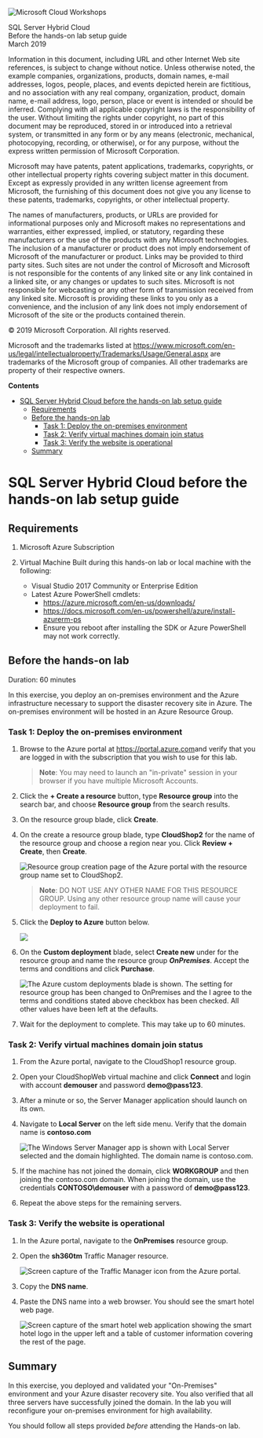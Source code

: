 ![](https://github.com/Microsoft/MCW-Template-Cloud-Workshop/raw/master/Media/ms-cloud-workshop.png "Microsoft Cloud Workshops")

<div class="MCWHeader1">
SQL Server Hybrid Cloud
</div>

<div class="MCWHeader2">
Before the hands-on lab setup guide
</div>

<div class="MCWHeader3">
March 2019
</div>


Information in this document, including URL and other Internet Web site references, is subject to change without notice. Unless otherwise noted, the example companies, organizations, products, domain names, e-mail addresses, logos, people, places, and events depicted herein are fictitious, and no association with any real company, organization, product, domain name, e-mail address, logo, person, place or event is intended or should be inferred. Complying with all applicable copyright laws is the responsibility of the user. Without limiting the rights under copyright, no part of this document may be reproduced, stored in or introduced into a retrieval system, or transmitted in any form or by any means (electronic, mechanical, photocopying, recording, or otherwise), or for any purpose, without the express written permission of Microsoft Corporation.

Microsoft may have patents, patent applications, trademarks, copyrights, or other intellectual property rights covering subject matter in this document. Except as expressly provided in any written license agreement from Microsoft, the furnishing of this document does not give you any license to these patents, trademarks, copyrights, or other intellectual property.

The names of manufacturers, products, or URLs are provided for informational purposes only and Microsoft makes no representations and warranties, either expressed, implied, or statutory, regarding these manufacturers or the use of the products with any Microsoft technologies. The inclusion of a manufacturer or product does not imply endorsement of Microsoft of the manufacturer or product. Links may be provided to third party sites. Such sites are not under the control of Microsoft and Microsoft is not responsible for the contents of any linked site or any link contained in a linked site, or any changes or updates to such sites. Microsoft is not responsible for webcasting or any other form of transmission received from any linked site. Microsoft is providing these links to you only as a convenience, and the inclusion of any link does not imply endorsement of Microsoft of the site or the products contained therein.

© 2019 Microsoft Corporation. All rights reserved.

Microsoft and the trademarks listed at <https://www.microsoft.com/en-us/legal/intellectualproperty/Trademarks/Usage/General.aspx> are trademarks of the Microsoft group of companies. All other trademarks are property of their respective owners.

**Contents**

- [SQL Server Hybrid Cloud before the hands-on lab setup guide](#sql-server-hybrid-cloud-before-the-hands-on-lab-setup-guide)
  - [Requirements](#requirements)
  - [Before the hands-on lab](#before-the-hands-on-lab)
    - [Task 1: Deploy the on-premises environment](#task-1-deploy-the-on-premises-environment)
    - [Task 2: Verify virtual machines domain join status](#task-2-verify-virtual-machines-domain-join-status)
    - [Task 3: Verify the website is operational](#task-3-verify-the-website-is-operational)
  - [Summary](#summary)

# SQL Server Hybrid Cloud before the hands-on lab setup guide 

## Requirements

1.  Microsoft Azure Subscription

2.  Virtual Machine Built during this hands-on lab or local machine with the following:

    - Visual Studio 2017 Community or Enterprise Edition
    - Latest Azure PowerShell cmdlets:
        - <https://azure.microsoft.com/en-us/downloads/>
        - <https://docs.microsoft.com/en-us/powershell/azure/install-azurerm-ps>
        - Ensure you reboot after installing the SDK or Azure PowerShell may not work correctly.

## Before the hands-on lab

Duration: 60 minutes

In this exercise, you deploy an on-premises environment and the Azure infrastructure necessary to support the disaster recovery site in Azure. The on-premises environment will be hosted in an Azure Resource Group. 

### Task 1: Deploy the on-premises environment 

1.  Browse to the Azure portal at <https://portal.azure.com>and verify that you are logged in with the subscription that you wish to use for this lab.

    >**Note**: You may need to launch an \"in-private\" session in your browser if you have multiple Microsoft Accounts.

2.  Click the **+ Create a resource** button, type **Resource group** into the search bar, and choose **Resource group** from the search results.

3.  On the resource group blade, click **Create**.

4.  On the create a resource group blade, type **CloudShop2** for the name of the resource group and choose a region near you. Click **Review + Create**, then **Create**.

    ![Resource group creation page of the Azure portal with the resource group name set to CloudShop2.](images/before-the-hands-on-lab/2019-03-24-14-40-03.png "Create a resource group")

    > **Note**: DO NOT USE ANY OTHER NAME FOR THIS RESOURCE GROUP. Using any other resource group name will cause your deployment to fail.

5.  Click the **Deploy to Azure** button below. 

    <a href="https://portal.azure.com/#create/Microsoft.Template/uri/https%3A%2F%2Fraw.githubusercontent.com%2Fopsgility%2Fcw-sql-hybrid-cloud%2Fmaster%2Fazure-deploy.json" rel="nofollow">
    <img src="https://camo.githubusercontent.com/9285dd3998997a0835869065bb15e5d500475034/687474703a2f2f617a7572656465706c6f792e6e65742f6465706c6f79627574746f6e2e706e67" data-canonical-src="http://azuredeploy.net/deploybutton.png" style="max-width:100%;"></a>

6.  On the **Custom deployment** blade, select **Create new** under for the resource group and name the resource group ***OnPremises***. Accept the terms and conditions and click **Purchase**.
   
    ![The Azure custom deployments blade is shown. The setting for resource group has been changed to OnPremises and the I agree to the terms and conditions stated above checkbox has been checked. All other values have been left at the defaults.](images/before-the-hands-on-lab/2019-03-16-10-41-15.png "Custom deployment blade")

7. Wait for the deployment to complete. This may take up to 60 minutes.

### Task 2: Verify virtual machines domain join status 

1.  From the Azure portal, navigate to the CloudShop1 resource group.

2.  Open your CloudShopWeb virtual machine and click **Connect** and login with account **demouser** and password **demo@pass123**.

3.  After a minute or so, the Server Manager application should launch on its own. 

4.  Navigate to **Local Server** on the left side menu. Verify that the domain name is **contoso.com**

    ![The Windows Server Manager app is shown with Local Server selected and the domain highlighted. The domain name is contoso.com.](images/before-the-hands-on-lab/2019-03-16-11-57-38.png "Server Manager")

5.  If the machine has not joined the domain, click **WORKGROUP** and then joining the contoso.com domain. When joining the domain, use the credentials **CONTOSO\demouser** with a password of **demo@pass123**.

6.  Repeat the above steps for the remaining servers.

### Task 3: Verify the website is operational 

1.  In the Azure portal, navigate to the **OnPremises** resource group. 

2.  Open the **sh360tm** Traffic Manager resource.

    ![Screen capture of the Traffic Manager icon from the Azure portal.](images/before-the-hands-on-lab/2019-03-16-13-10-40.png "Traffic Manager")

3.  Copy the **DNS name**.

4.  Paste the DNS name into a web browser. You should see the smart hotel web page.

    ![Screen capture of the smart hotel web application showing the smart hotel logo in the upper left and a table of customer information covering the rest of the page.](images/before-the-hands-on-lab/2019-03-16-13-09-17.png "Smart Hotel")


## Summary

In this exercise, you deployed and validated your "On-Premises" environment and your Azure disaster recovery site. You also verified that all three servers have successfully joined the domain. In the lab you will reconfigure your on-premises environment for high availability.

You should follow all steps provided *before* attending the Hands-on lab.
